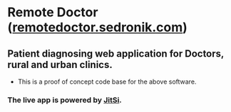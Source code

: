 # Remote Doctor ([remotedoctor.sedronik.com](https://remotedoctor.sedronik.com))

## Patient diagnosing web application for Doctors, rural and urban clinics.

- This is a proof of concept code base for the above software.


### The live app is powered by [JitSi](https://github.com/Sedronik/jitsi-meet).
